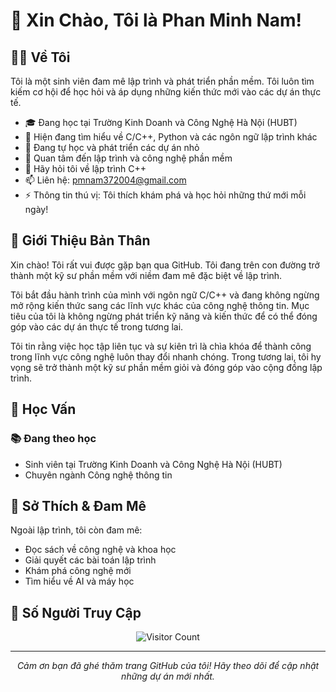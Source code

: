 # 👋 Xin Chào, Tôi là Phan Minh Nam!

## 👨‍💻 Về Tôi

Tôi là một sinh viên đam mê lập trình và phát triển phần mềm. Tôi luôn tìm kiếm cơ hội để học hỏi và áp dụng những kiến thức mới vào các dự án thực tế.

- 🎓 Đang học tại Trường Kinh Doanh và Công Nghệ Hà Nội (HUBT)
- 🌱 Hiện đang tìm hiểu về C/C++, Python và các ngôn ngữ lập trình khác
- 🔭 Đang tự học và phát triển các dự án nhỏ
- 🤔 Quan tâm đến lập trình và công nghệ phần mềm
- 💬 Hãy hỏi tôi về lập trình C++
- 📫 Liên hệ: pmnam372004@gmail.com
- ⚡ Thông tin thú vị: Tôi thích khám phá và học hỏi những thứ mới mỗi ngày!

## 📝 Giới Thiệu Bản Thân

Xin chào! Tôi rất vui được gặp bạn qua GitHub. Tôi đang trên con đường trở thành một kỹ sư phần mềm với niềm đam mê đặc biệt về lập trình.

Tôi bắt đầu hành trình của mình với ngôn ngữ C/C++ và đang không ngừng mở rộng kiến thức sang các lĩnh vực khác của công nghệ thông tin. Mục tiêu của tôi là không ngừng phát triển kỹ năng và kiến thức để có thể đóng góp vào các dự án thực tế trong tương lai.

Tôi tin rằng việc học tập liên tục và sự kiên trì là chìa khóa để thành công trong lĩnh vực công nghệ luôn thay đổi nhanh chóng. Trong tương lai, tôi hy vọng sẽ trở thành một kỹ sư phần mềm giỏi và đóng góp vào cộng đồng lập trình.

## 🌟 Học Vấn

### 📚 Đang theo học
- Sinh viên tại Trường Kinh Doanh và Công Nghệ Hà Nội (HUBT)
- Chuyên ngành Công nghệ thông tin

## 🌈 Sở Thích & Đam Mê

Ngoài lập trình, tôi còn đam mê:
- Đọc sách về công nghệ và khoa học
- Giải quyết các bài toán lập trình
- Khám phá công nghệ mới
- Tìm hiểu về AI và máy học

## 👀 Số Người Truy Cập

<div align="center">
  <img src="https://profile-counter.glitch.me/Nam-2004/count.svg" alt="Visitor Count">
</div>

---

<div align="center">
  <i>Cảm ơn bạn đã ghé thăm trang GitHub của tôi! Hãy theo dõi để cập nhật những dự án mới nhất.</i>
</div>
